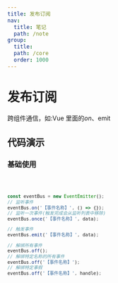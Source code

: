 ```yaml
---
title: 发布订阅
nav:
  title: 笔记
  path: /note
group:
  title:
  path: /core
  order: 1000
---
```


# 发布订阅

跨组件通信，如:Vue 里面的$on、$emit

## 代码演示

### 基础使用

<code src="./demo/demo1.tsx" />

```jsx |pure
const eventBus = new EventEmitter();
// 监听事件
eventBus.on('【事件名称】', () => {});
// 监听一次事件(触发完成会从监听列表中移除)
eventBus.once('【事件名称】', data);

// 触发事件
eventBus.emit('【事件名称】', data);

// 解绑所有事件
eventBus.off();
// 解绑特定名称的所有事件
eventBus.off('【事件名称】');
// 解绑特定事假
eventBus.off('【事件名称】', handle);
```
